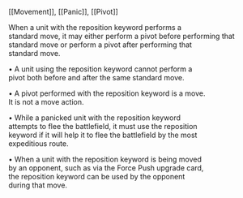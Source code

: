 [[Movement]], [[Panic]], [[Pivot]]

When a unit with the reposition keyword performs a  
standard move, it may either perform a pivot before performing
that standard move or perform a pivot after performing that  
standard move.  

• A unit using the reposition keyword cannot perform a  
pivot both before and after the same standard move.  

• A pivot performed with the reposition keyword is a move.  
It is not a move action.  

• While a panicked unit with the reposition keyword  
attempts to flee the battlefield, it must use the reposition  
keyword if it will help it to flee the battlefield by the most  
expeditious route.  

• When a unit with the reposition keyword is being moved  
by an opponent, such as via the Force Push upgrade card,  
the reposition keyword can be used by the opponent  
during that move.